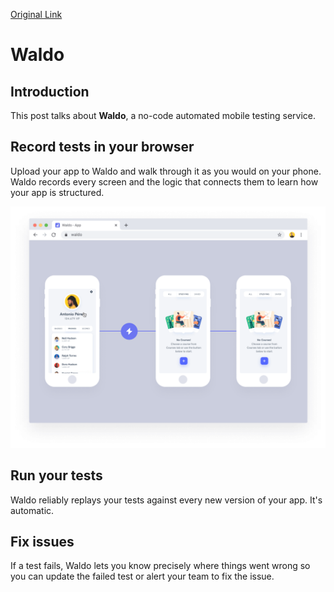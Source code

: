 [Original Link](https://www.waldo.io/)

# Waldo
## Introduction
This post talks about __Waldo__, a no-code automated mobile testing service.

## Record tests in your browser
Upload your app to Waldo and walk through it as you would on your phone. Waldo records every screen and the logic that connects them to learn how your app is structured.

![](resources/waldo.png)

## Run your tests
Waldo reliably replays your tests against every new version of your app. It's automatic.

## Fix issues
If a test fails, Waldo lets you know precisely where things went wrong so you can update the failed test or alert your team to fix the issue.